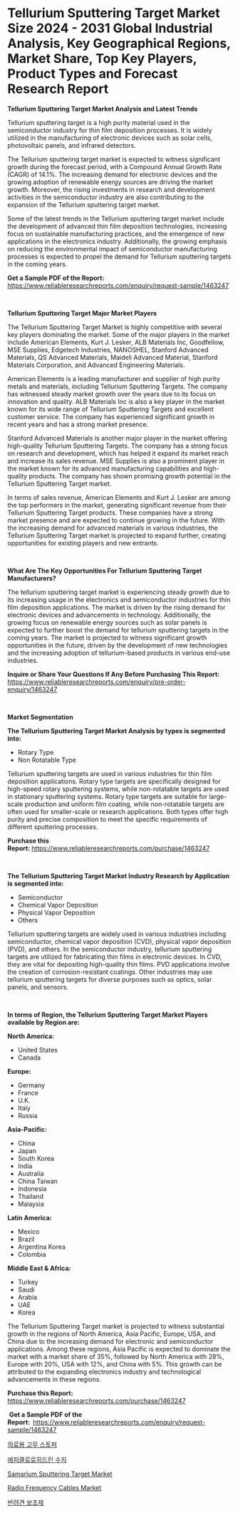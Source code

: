<p><h1>Tellurium Sputtering Target Market Size 2024 - 2031 Global Industrial Analysis, Key Geographical Regions, Market Share, Top Key Players, Product Types and Forecast Research Report</h1></p><p><strong>Tellurium Sputtering Target Market Analysis and Latest Trends</strong></p>
<p><p>Tellurium sputtering target is a high purity material used in the semiconductor industry for thin film deposition processes. It is widely utilized in the manufacturing of electronic devices such as solar cells, photovoltaic panels, and infrared detectors.</p><p>The Tellurium sputtering target market is expected to witness significant growth during the forecast period, with a Compound Annual Growth Rate (CAGR) of 14.1%. The increasing demand for electronic devices and the growing adoption of renewable energy sources are driving the market growth. Moreover, the rising investments in research and development activities in the semiconductor industry are also contributing to the expansion of the Tellurium sputtering target market.</p><p>Some of the latest trends in the Tellurium sputtering target market include the development of advanced thin film deposition technologies, increasing focus on sustainable manufacturing practices, and the emergence of new applications in the electronics industry. Additionally, the growing emphasis on reducing the environmental impact of semiconductor manufacturing processes is expected to propel the demand for Tellurium sputtering targets in the coming years.</p></p>
<p><strong>Get a Sample PDF of the Report:&nbsp;</strong> <a href="https://www.reliableresearchreports.com/enquiry/request-sample/1463247">https://www.reliableresearchreports.com/enquiry/request-sample/1463247</a></p>
<p>&nbsp;</p>
<p><strong>Tellurium Sputtering Target Major Market Players</strong></p>
<p><p>The Tellurium Sputtering Target Market is highly competitive with several key players dominating the market. Some of the major players in the market include American Elements, Kurt J. Lesker, ALB Materials Inc, Goodfellow, MSE Supplies, Edgetech Industries, NANOSHEL, Stanford Advanced Materials, QS Advanced Materials, Maideli Advanced Material, Stanford Materials Corporation, and Advanced Engineering Materials.</p><p>American Elements is a leading manufacturer and supplier of high purity metals and materials, including Tellurium Sputtering Targets. The company has witnessed steady market growth over the years due to its focus on innovation and quality. ALB Materials Inc is also a key player in the market known for its wide range of Tellurium Sputtering Targets and excellent customer service. The company has experienced significant growth in recent years and has a strong market presence.</p><p>Stanford Advanced Materials is another major player in the market offering high-quality Tellurium Sputtering Targets. The company has a strong focus on research and development, which has helped it expand its market reach and increase its sales revenue. MSE Supplies is also a prominent player in the market known for its advanced manufacturing capabilities and high-quality products. The company has shown promising growth potential in the Tellurium Sputtering Target market.</p><p>In terms of sales revenue, American Elements and Kurt J. Lesker are among the top performers in the market, generating significant revenue from their Tellurium Sputtering Target products. These companies have a strong market presence and are expected to continue growing in the future. With the increasing demand for advanced materials in various industries, the Tellurium Sputtering Target market is projected to expand further, creating opportunities for existing players and new entrants.</p></p>
<p>&nbsp;</p>
<p><strong>What Are The Key Opportunities For Tellurium Sputtering Target Manufacturers?</strong></p>
<p><p>The tellurium sputtering target market is experiencing steady growth due to its increasing usage in the electronics and semiconductor industries for thin film deposition applications. The market is driven by the rising demand for electronic devices and advancements in technology. Additionally, the growing focus on renewable energy sources such as solar panels is expected to further boost the demand for tellurium sputtering targets in the coming years. The market is projected to witness significant growth opportunities in the future, driven by the development of new technologies and the increasing adoption of tellurium-based products in various end-use industries.</p></p>
<p><strong>Inquire or Share Your Questions If Any Before Purchasing This Report:</strong> <a href="https://www.reliableresearchreports.com/enquiry/pre-order-enquiry/1463247">https://www.reliableresearchreports.com/enquiry/pre-order-enquiry/1463247</a></p>
<p>&nbsp;</p>
<p><strong>Market Segmentation</strong></p>
<p><strong>The Tellurium Sputtering Target Market Analysis by types is segmented into:</strong></p>
<p><ul><li>Rotary Type</li><li>Non Rotatable Type</li></ul></p>
<p><p>Tellurium sputtering targets are used in various industries for thin film deposition applications. Rotary type targets are specifically designed for high-speed rotary sputtering systems, while non-rotatable targets are used in stationary sputtering systems. Rotary type targets are suitable for large-scale production and uniform film coating, while non-rotatable targets are often used for smaller-scale or research applications. Both types offer high purity and precise composition to meet the specific requirements of different sputtering processes.</p></p>
<p><strong>Purchase this Report:&nbsp;</strong><a href="https://www.reliableresearchreports.com/purchase/1463247">https://www.reliableresearchreports.com/purchase/1463247</a></p>
<p>&nbsp;</p>
<p><strong>The Tellurium Sputtering Target Market Industry Research by Application is segmented into:</strong></p>
<p><ul><li>Semiconductor</li><li>Chemical Vapor Deposition</li><li>Physical Vapor Deposition</li><li>Others</li></ul></p>
<p><p>Tellurium sputtering targets are widely used in various industries including semiconductor, chemical vapor deposition (CVD), physical vapor deposition (PVD), and others. In the semiconductor industry, tellurium sputtering targets are utilized for fabricating thin films in electronic devices. In CVD, they are vital for depositing high-quality thin films. PVD applications involve the creation of corrosion-resistant coatings. Other industries may use tellurium sputtering targets for diverse purposes such as optics, solar panels, and sensors.</p></p>
<p>&nbsp;</p>
<p><strong>In terms of Region, the Tellurium Sputtering Target Market Players available by Region are:</strong></p>
<p>
    <p> <strong> North America: </strong>
        <ul>
            <li>United States</li>
            <li>Canada</li>
        </ul>
        </p> 
    <p> <strong> Europe: </strong>
        <ul>
            <li>Germany</li>
            <li>France</li>
            <li>U.K.</li>
            <li>Italy</li>
            <li>Russia</li>
        </ul>
        </p> 
    <p> <strong> Asia-Pacific: </strong>
        <ul>
            <li>China</li>
            <li>Japan</li>
            <li>South Korea</li>
            <li>India</li>
            <li>Australia</li>
            <li>China Taiwan</li>
            <li>Indonesia</li>
            <li>Thailand</li>
            <li>Malaysia</li>
        </ul>
        </p> 
    <p> <strong> Latin America: </strong>
        <ul>
            <li>Mexico</li>
            <li>Brazil</li>
            <li>Argentina Korea</li>
            <li>Colombia</li>
        </ul>
        </p> 
    <p> <strong> Middle East & Africa: </strong>
        <ul>
            <li>Turkey</li>
            <li>Saudi</li>
            <li>Arabia</li>
            <li>UAE</li>
            <li>Korea</li>
        </ul>
    </p>
    </p>
<p><p>The Tellurium Sputtering Target market is projected to witness substantial growth in the regions of North America, Asia Pacific, Europe, USA, and China due to the increasing demand for electronic and semiconductor applications. Among these regions, Asia Pacific is expected to dominate the market with a market share of 35%, followed by North America with 28%, Europe with 20%, USA with 12%, and China with 5%. This growth can be attributed to the expanding electronics industry and technological advancements in these regions.</p></p>
<p><strong>Purchase this Report: </strong><a href="https://www.reliableresearchreports.com/purchase/1463247">https://www.reliableresearchreports.com/purchase/1463247</a></p>
<p>&nbsp;<strong>Get a Sample PDF of the Report:&nbsp;&nbsp;</strong><a href="https://www.reliableresearchreports.com/enquiry/request-sample/1463247">https://www.reliableresearchreports.com/enquiry/request-sample/1463247</a></p>
<p><strong></strong></p>
<p><p><a href="https://medium.com/@percymckty3ytenzie89676/%EC%9D%98%EB%A3%8C%EC%9A%A9-%EA%B3%A0%EB%AC%B4-%EC%8A%A4%ED%86%A0%ED%8D%BC-%EC%8B%9C%EC%9E%A5-%EC%8B%9C%EC%9E%A5-%EC%A0%90%EC%9C%A0%EC%9C%A8-%EC%8B%9C%EC%9E%A5-%ED%8A%B8%EB%A0%8C%EB%93%9C-%EB%B0%8F-%EB%AF%B8%EB%9E%98-%EC%84%B1%EC%9E%A5-%ED%83%90%EC%83%89-6adb50178058">의료용 고무 스토퍼</a></p><p><a href="https://github.com/bunxhcci35271755/Market-Research-Report-List-1/blob/main/2620004750.md">에피클로로히드린 수지</a></p><p><a href="https://github.com/derrinmiltonellis35gcl/Market-Research-Report-List-1/blob/main/samarium-sputtering-target-market.md">Samarium Sputtering Target Market</a></p><p><a href="https://issuu.com/reportprime-2/docs/radio-frequency-cables-market-size-2030.pptx">Radio Frequency Cables Market</a></p><p><a href="https://medium.com/@dadanedu33/%EA%B0%9C-%EB%B3%B4%EC%B6%A9%EC%A0%9C-%EC%8B%9C%EC%9E%A5-%EC%8B%9C%EC%9E%A5-cagr-%EC%8B%9C%EC%9E%A5-%EB%8F%99%ED%96%A5-%EB%B0%8F-%EC%84%B1%EC%9E%A5-%EC%A0%84%EB%9E%B5%EC%97%90-%EB%8C%80%ED%95%9C-%ED%86%B5%EC%B0%B0%EB%A0%A5-d2ad7b297239">반려견 보조제</a></p></p>
